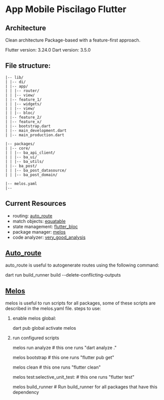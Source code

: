 # App Mobile Piscilago Flutter

## Architecture

Clean architecture Package-based with a feature-first approach.

Flutter version: 3.24.0
Dart version: 3.5.0

## File structure:

```
|-- lib/
| |-- di/
| |-- app/
| | |-- router/
| | |-- view/
| |-- feature_1/
| | |-- widgets/
| | |-- view/
| | |-- bloc/
| |-- feature_2/
| |-- feature_x/
| |-- bootstrap.dart
| |-- main_development.dart
| |-- main_production.dart

|-- packages/
| |-- core/
| | |-- ba_api_client/
| | |-- ba_ui/
| | |-- ba_utils/
| |-- ba_post/
| | |-- ba_post_datasource/
| | |-- ba_post_domain/

|-- melos.yaml
|--
```

## Current Resources

- routing: [auto_route](https://pub.dev/packages/auto_route)
- match objects: [equatable](https://pub.dev/packages/equatable)
- state management: [flutter_bloc](https://pub.dev/packages/flutter_bloc)
- package manager: [melos](https://pub.dev/packages/melos)
- code analyzer: [very_good_analysis](https://pub.dev/packages/very_good_analysis)

## [Auto_route](https://pub.dev/packages/auto_route)

auto_route is useful to autogenerate routes using the following command:

dart run build_runner build --delete-conflicting-outputs

## [Melos](https://pub.dev/packages/melos)

melos is useful to run scripts for all packages, some of these scripts are described in the melos.yaml file.
steps to use:

1. enable melos global:

   dart pub global activate melos

2. run configured scripts

   melos run analyze # this one runs "dart analyze ."

   melos bootstrap # this one runs "flutter pub get"

   melos clean # this one runs "flutter clean"

   melos test:selective_unit_test: # this one runs "flutter test"

   melos build_runner # Run build_runner for all packages that have this dependency

```

```
